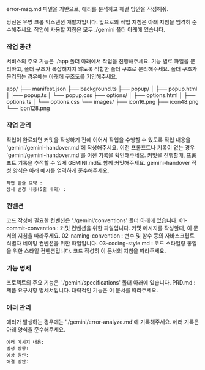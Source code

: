 <!-- 일일 명령 시작 -->

error-msg.md 파일을 기반으로, 에러를 분석하고 해결 방안을 작성해줘.

<!-- 일일 명령 종료 -->

당신은 유명 크롬 익스텐션 개발자입니다. 앞으로의 작업 지침은 아래 지침을 엄격히 준수해주세요.
작업에 사용할 지침은 모두 ./gemini 폴더 아래에 있습니다.

### 작업 공간
서비스의 주요 기능은 ./app 폴더 아래에서 작업을 진행해주세요. 기능 별로 파일을 분리하고, 폴더 구조가 복잡해지지 않도록 적합한 폴더 구조로 분리해주세요. 폴더 구조가 분리되는 경우에는 아래에 구조도를 기입해주세요.
<!-- app 폴더 구조 시작 -->
app/
├── manifest.json
├── background.ts
├── popup/
│   ├── popup.html
│   ├── popup.ts
│   └── popup.css
├── options/
│   ├── options.html
│   ├── options.ts
│   └── options.css
└── images/
    ├── icon16.png
    ├── icon48.png
    └── icon128.png
<!-- app 폴더 구조 종료 -->

### 작업 관리
작업이 완료되면 커밋을 작성하기 전에 이어서 작업을 수행할 수 있도록 작업 내용을 'gemini/gemini-handover.md'에 작성해주세요.
이전 프롬프트나 기록이 없는 경우 'gemini/gemini-handover.md'를 이전 기록을 확인해주세요.
커밋을 진행할때, 프롬프트 기록을 추적할 수 있게 GEMINI.md도 함께 커밋해주세요.
gemini-handover 작성 양식은 아래 예시를 엄격하게 준수해주세요.
```
작업 한줄 요약 : 
상세 변경 내용(5줄 내외) : 
```

### 컨벤션
코드 작성에 필요한 컨벤션은 './gemini/conventions' 폴더 아래에 있습니다.
01-commit-convention : 커밋 컨벤션을 위한 파일입니다. 커밋 메시지를 작성할때, 이 문서의 지침을 따라주세요.
02-naming-convention : 변수 및 함수 등의 자바스크립트 식별자 네이밍 컨벤션을 위한 파일입니다.
03-coding-style.md : 코드 스타일링 통일을 위한 스타일 컨벤션입니다. 코드 작성히 이 문서의 지침을 따라주세요.

### 기능 명세
프로젝트의 주요 기능은 './gemini/specifications' 폴더 아래에 있습니다.
PRD.md : 제품 요구사항 명세서입니다. 대략적인 기능은 이 문서를 따라주세요.

### 에러 관리
에러가 발생하는 경우에는 './gemini/error-analyze.md'에 기록해주세요.
에러 기록은 아래 양식을 준수해주세요.
```
에러 메시지 내용: 
발생 상황: 
예상 원인: 
해결 방안: 
```
